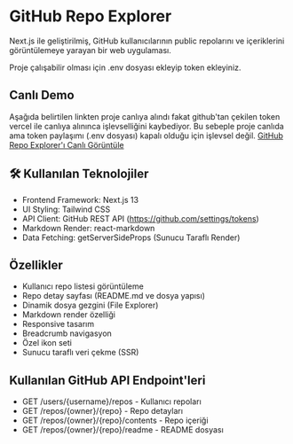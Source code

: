 # GitHub Repo Explorer

Next.js ile geliştirilmiş, GitHub kullanıcılarının public repolarını ve içeriklerini görüntülemeye yarayan bir web uygulaması. 

Proje çalışabilir olması için .env dosyası ekleyip token ekleyiniz.

## Canlı Demo
Aşağıda belirtilen linkten proje canlıya alındı fakat github'tan çekilen token vercel ile canlıya alınınca işlevselliğini kaybediyor. Bu sebeple proje canlıda ama token paylaşımı (.env dosyası) kapalı olduğu için işlevsel değil.
[GitHub Repo Explorer'ı Canlı Görüntüle](https://github-repo-explorer-demo.vercel.app)

## 🛠️ Kullanılan Teknolojiler

- Frontend Framework: Next.js 13
- UI Styling: Tailwind CSS
- API Client: GitHub REST API (https://github.com/settings/tokens)
- Markdown Render: react-markdown
- Data Fetching: getServerSideProps (Sunucu Taraflı Render)

## Özellikler
- Kullanıcı repo listesi görüntüleme
- Repo detay sayfası (README.md ve dosya yapısı)
- Dinamik dosya gezgini (File Explorer)
- Markdown render özelliği
- Responsive tasarım
- Breadcrumb navigasyon
- Özel ikon seti
- Sunucu taraflı veri çekme (SSR)

## Kullanılan GitHub API Endpoint'leri
- GET /users/{username}/repos - Kullanıcı repoları
- GET /repos/{owner}/{repo} - Repo detayları
- GET /repos/{owner}/{repo}/contents - Repo içeriği
- GET /repos/{owner}/{repo}/readme - README dosyası

